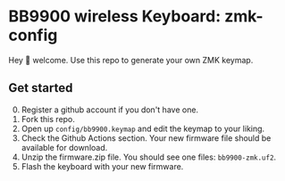 # BB9900 wireless Keyboard: zmk-config

Hey 👋 welcome. Use this repo to generate your own ZMK keymap. 

## Get started
0. Register a github account if you don't have one.
1. Fork this repo.  
2. Open up `config/bb9900.keymap` and edit the keymap to your liking.  
3. Check the Github Actions section. Your new firmware file should be available for download.  
4. Unzip the firmware.zip file. You should see one files: `bb9900-zmk.uf2`.  
5. Flash the keyboard with your new firmware. 
